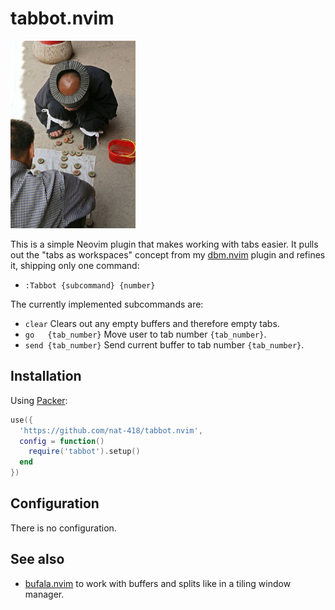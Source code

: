 tabbot.nvim
===========

![Abbot of Cui Yun Gong monastery plays Xiangqi](./abbot.jpg)

This is a simple Neovim plugin that makes working with tabs easier.
It pulls out the "tabs as workspaces" concept from my 
[dbm.nvim](https://github.com/nat-418/dbm.nvim) plugin and refines it,
shipping only one command:

* `:Tabbot {subcommand} {number}`

The currently implemented subcommands are:
* `clear`             Clears out any empty buffers and therefore empty tabs.
* `go   {tab_number}` Move user to tab number `{tab_number}`.
* `send {tab_number}` Send current buffer to tab number `{tab_number}`.

Installation
------------

Using [Packer](https://github.com/wbthomason/packer.nvim):
```lua
use({
  'https://github.com/nat-418/tabbot.nvim',
  config = function()
    require('tabbot').setup()
  end
})
```

Configuration
-------------

There is no configuration.

See also
--------

* [bufala.nvim](https://github.com/nat-418/bufala.nvim) to work with buffers
  and splits like in a tiling window manager.
